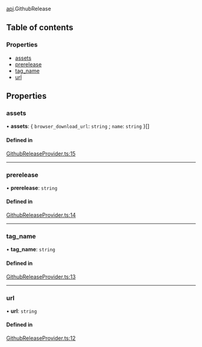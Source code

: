 [api](../modules/api.md).GithubRelease

## Table of contents

### Properties

- [assets](api.GithubRelease.md#assets)
- [prerelease](api.GithubRelease.md#prerelease)
- [tag\_name](api.GithubRelease.md#tag_name)
- [url](api.GithubRelease.md#url)

## Properties

### assets

• **assets**: \{ `browser_download_url`: `string` ; `name`: `string`  }[]

#### Defined in

[GithubReleaseProvider.ts:15](https://github.com/benallfree/gobot/blob/v1.0.0-alpha.15/src/GithubReleaseProvider.ts#L15)

___

### prerelease

• **prerelease**: `string`

#### Defined in

[GithubReleaseProvider.ts:14](https://github.com/benallfree/gobot/blob/v1.0.0-alpha.15/src/GithubReleaseProvider.ts#L14)

___

### tag\_name

• **tag\_name**: `string`

#### Defined in

[GithubReleaseProvider.ts:13](https://github.com/benallfree/gobot/blob/v1.0.0-alpha.15/src/GithubReleaseProvider.ts#L13)

___

### url

• **url**: `string`

#### Defined in

[GithubReleaseProvider.ts:12](https://github.com/benallfree/gobot/blob/v1.0.0-alpha.15/src/GithubReleaseProvider.ts#L12)
